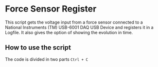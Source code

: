 # Force Sensor Register

This script gets the voltage input from a force sensor connected to a National Instruments (TM) USB-6001 DAQ USB Device and registers it in a Logfile. It also gives the option of showing the evolution in time.

## How to use the script

The code is divided in two parts  `Ctrl + C`

